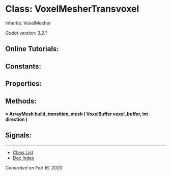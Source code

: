 # Class: VoxelMesherTransvoxel

Inherits: VoxelMesher

_Godot version: 3.2.1_


## Online Tutorials: 



## Constants:


## Properties:


## Methods:

#### » ArrayMesh build_transition_mesh ( VoxelBuffer voxel_buffer, int direction ) 



## Signals:


---
* [Class List](Class_List.md)
* [Doc Index](../01_get-started.md)

_Generated on Feb 16, 2020_
